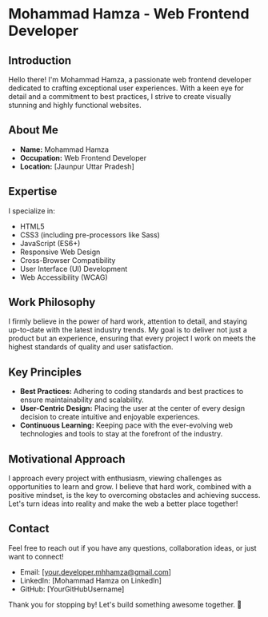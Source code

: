 # Mohammad Hamza - Web Frontend Developer

## Introduction
Hello there! I'm Mohammad Hamza, a passionate web frontend developer dedicated to crafting exceptional user experiences. With a keen eye for detail and a commitment to best practices, I strive to create visually stunning and highly functional websites.

## About Me
- **Name:** Mohammad Hamza
- **Occupation:** Web Frontend Developer
- **Location:** [Jaunpur Uttar Pradesh]

## Expertise
I specialize in:
- HTML5
- CSS3 (including pre-processors like Sass)
- JavaScript (ES6+)
- Responsive Web Design
- Cross-Browser Compatibility
- User Interface (UI) Development
- Web Accessibility (WCAG)

## Work Philosophy
I firmly believe in the power of hard work, attention to detail, and staying up-to-date with the latest industry trends. My goal is to deliver not just a product but an experience, ensuring that every project I work on meets the highest standards of quality and user satisfaction.

## Key Principles
- **Best Practices:** Adhering to coding standards and best practices to ensure maintainability and scalability.
- **User-Centric Design:** Placing the user at the center of every design decision to create intuitive and enjoyable experiences.
- **Continuous Learning:** Keeping pace with the ever-evolving web technologies and tools to stay at the forefront of the industry.

## Motivational Approach
I approach every project with enthusiasm, viewing challenges as opportunities to learn and grow. I believe that hard work, combined with a positive mindset, is the key to overcoming obstacles and achieving success. Let's turn ideas into reality and make the web a better place together!

## Contact
Feel free to reach out if you have any questions, collaboration ideas, or just want to connect!
- Email: [your.developer.mhhamza@gmail.com]
- LinkedIn: [Mohammad Hamza on LinkedIn]
- GitHub: [YourGitHubUsername]

Thank you for stopping by! Let's build something awesome together. 🚀
